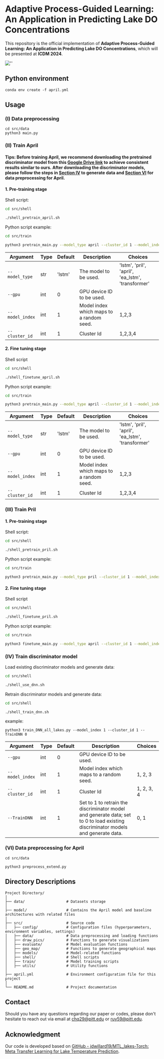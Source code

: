 # Adaptive Process-Guided Learning: An Application in Predicting Lake DO Concentrations
This repository is the official implementation of **Adaptive Process-Guided Learning: An Application in Predicting Lake DO Concentrations**, which will be presented at **ICDM 2024**.

![''](img/model.png)

## Python environment
```shell
conda env create -f april.yml
```

## Usage

### (I) Data preprocessing
```
cd src/data
python3 main.py
```

### (II) Train April
#### Tips: Before training April, we recommend downloading the pretrained discriminator model from this [Google Drive link](https://drive.google.com/file/d/1a0j5-dQ9S4o3U1hPuH-8OimKS6zdhK1y/view?usp=sharing) to achieve consistent results similar to ours. After downloading the discriminator models, please follow the steps in [Section IV](#iv-train-dnn-model) to generate data and [Section VI](#vi-data-preprocessing-for-april) for data preprocessing for April.

#### 1. Pre-training stage

Shell script:
```sh
cd src/shell

./shell_pretrain_april.sh
```

Python script example:
```sh
cd src/train

python3 pretrain_main.py --model_type april --cluster_id 1 --model_index 1
```
| Argument       | Type | Default | Description                               | Choices                                 |
|----------------|------|---------|-------------------------------------------|-----------------------------------------|
| `--model_type` | str  | 'lstm'  | The model to be used.                     | 'lstm', 'pril', 'april', 'ea_lstm', 'transformer' |
| `--gpu`        | int  | 0       | GPU device ID to be used.                 |                                         |
| `--model_index`| int  | 1       | Model index which maps to a random seed.  |  1,2,3                                       |
| `--cluster_id` | int  | 1       | Cluster Id                                |  1,2,3,4                                |

#### 2. Fine tuning stage
Shell script
```sh
cd src/shell

./shell_finetune_april.sh
```


Python script example:

```sh 
cd src/train

python3 pretrain_main.py --model_type april --cluster_id 1 --model_index 1
```

| Argument       | Type | Default | Description                               | Choices                                 |
|----------------|------|---------|-------------------------------------------|-----------------------------------------|
| `--model_type` | str  | 'lstm'  | The model to be used.                     | 'lstm', 'pril', 'april', 'ea_lstm', 'transformer' |
| `--gpu`        | int  | 0       | GPU device ID to be used.                 |                                         |
| `--model_index`| int  | 1       | Model index which maps to a random seed.  |  1,2,3                                       |
| `--cluster_id` | int  | 1       | Cluster Id                                |  1,2,3,4                                |

### (III) Train Pril
#### 1. Pre-training stage

Shell script:
```sh
cd src/shell

./shell_pretrain_pril.sh
```

Python script example:
```sh
cd src/train

python3 pretrain_main.py --model_type pril --cluster_id 1 --model_index 1

```

#### 2. Fine tuning stage
Shell script
```sh
cd src/shell

./shell_finetune_pril.sh
```


Python script example:

```sh 
cd src/train

python3 finetune_main.py --model_type april --cluster_id 1 --model_index 1
```

### (IV) Train discriminator model

Load existing discriminator models and generate data:
```sh
cd src/shell

./shell_use_dnn.sh
```

Retrain discriminator models and generate data:
```sh
cd src/shell

./shell_train_dnn.sh
```

example:
```
python3 train_DNN_all_lakes.py --model_index 1 --cluster_id 1 --TrainDNN 0
```
| Argument        | Type | Default | Description                                                               | Choices                                 |
|-----------------|------|---------|---------------------------------------------------------------------------|-----------------------------------------|
| `--gpu`         | int  | 0       | GPU device ID to be used.                                                 |                                         |
| `--model_index` | int  | 1       | Model index which maps to a random seed.                                  | 1, 2, 3                                 |
| `--cluster_id`  | int  | 1       | Cluster Id                                                                | 1, 2, 3, 4                              |
| `--TrainDNN`    | int  | 1       | Set to 1 to retrain the discriminator model and generate data; set to 0 to load existing discriminator models and generate data. | 0, 1                                    |

### (VI) Data preprocessing for April

```
cd src/data

python3 preprocess_extend.py
```



## Directory Descriptions
```text
Project Directory/
│
├── data/                   # Datasets storage
│
├── model/                  # Contains the April model and baseline architectures with related files
│
├── src/                    # Source code
│   ├── config/             # Configuration files (hyperparameters, environment variables, settings)
│   ├── data/               # Data preprocessing and loading functions
│   ├── draw_pics/          # Functions to generate visualizations
│   ├── evaluate/           # Model evaluation functions
│   ├── geo_map/            # Functions to generate geographical maps
│   ├── models/             # Model-related functions
│   ├── shell/              # Shell scripts
│   ├── train/              # Model training scripts
│   ├── utils/              # Utility functions
│
├── april.yml               # Environment configuration file for this project
│
└── README.md               # Project documentation
```

## Contact

Should you have any questions regarding our paper or codes, please don't hesitate to reach out via email at chq29@pitt.edu or ruy59@pitt.edu.


## Acknowledgment 
Our code is developed based on [GitHub - jdwillard19/MTL_lakes-Torch: Meta Transfer Learning for Lake Temperature Prediction](https://github.com/jdwillard19/MTL_lakes).


